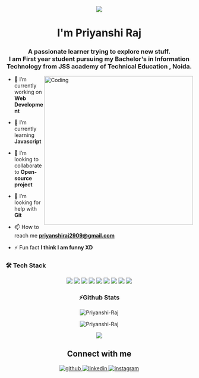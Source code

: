 
<div align="center">
<img src="https://user-images.githubusercontent.com/42115530/92640221-9728ca00-f2fa-11ea-8994-c72b26e937de.gif" align="center"/>
</div>
<h1 align="center">I'm Priyanshi Raj</h1>
<h3 align="center">A passionate learner trying to explore new stuff. <br> I am First year student pursuing my Bachelor's in Information Technology from JSS academy of Technical Education ,  Noida.</h3>
<img align="right" alt="Coding" width="400" src="https://cdn.dribbble.com/users/2646423/screenshots/5507196/computer.gif">

- 🔭 I’m currently working on **Web Development**

- 🌱 I’m currently learning **Javascript**

- 👯 I’m looking to collaborate to  **Open-source project**

- 🤝 I’m looking for help with **Git**

- 📫 How to reach me **priyanshiraj2909@gmail.com**

- ⚡ Fun fact **I think I am funny XD**





### 🛠 Tech Stack <br>

<p align="center"> <img src="https://img.shields.io/badge/HTML-239120?style=for-the-badge&logo=html5&logoColor=white"/> <img src="https://img.shields.io/badge/CSS-239120?&style=for-the-badge&logo=css3&logoColor=black"/> <img src="https://img.shields.io/badge/JavaScript-F7DF1E?style=for-the-badge&logo=javascript&logoColor=black"/> <img src="https://img.shields.io/badge/GIT-239120?style=for-the-badge&logo=git&logoColor=black"/> <img src="https://img.shields.io/badge/C-00599C?style=for-the-badge&logo=c&logoColor=white"/> <img src="https://img.shields.io/badge/C%2B%2B-00599C?style=for-the-badge&logo=c%2B%2B&logoColor=white"/> <img src="https://img.shields.io/badge/Bootstrap-563D7C?style=for-the-badge&logo=bootstrap&logoColor=white"/> <img src="https://img.shields.io/badge/Netlify-00C7B7?style=for-the-badge&logo=netlify&logoColor=white"/> <img src="https://img.shields.io/badge/TAILWIND-239120?style=for-the-badge&logo=tailwind&logoColor=white"/> 
</p>

<h3 align="center">⚡Github Stats</h3>
<p align="center">
  <img align="center" src="https://github-readme-stats.vercel.app/api?username=Priyanshi-Raj&show_icons=true&hide=stars,issues&count_private=true&theme=radical" alt="Priyanshi-Raj" />
</p>

<p align="center">
  <img src="https://github-readme-stats.vercel.app/api/top-langs/?username=Priyanshi-Raj&layout=compact&langs_count=10&count_private=true&theme=radical" alt="Priyanshi-Raj" />
</p>

<p align="center">
  <img src="http://github-readme-streak-stats.herokuapp.com?user=Priyanshi-Raj&theme=radical" />
</p>
<p align="center">
  
</p>
<h2 align="center">Connect with me</h2>
<div align="center">  
  <a href="https://github.com/Priyanshi-Raj" target="_blank">
    <img src=https://img.shields.io/badge/github-%2324292e.svg?&style=for-the-badge&logo=github&logoColor=white alt=github style="margin-bottom: 5px;" />
  </a>
 
  <a href="https://www.linkedin.com/in/priyanshi-raj-8b7216200/" target="_blank">
    <img src=https://img.shields.io/badge/linkedin-%231E77B5.svg?&style=for-the-badge&logo=linkedin&logoColor=white alt=linkedin style="margin-bottom: 5px;" />
  </a>

  <a href="https://www.instagram.com/_.priyanshi__29/" target="_blank">
    <img src=https://img.shields.io/badge/instagram-%23000000.svg?&style=for-the-badge&logo=instagram&logoColor=white alt=instagram style="margin-bottom: 5px;" />
  </a>
</div>  

